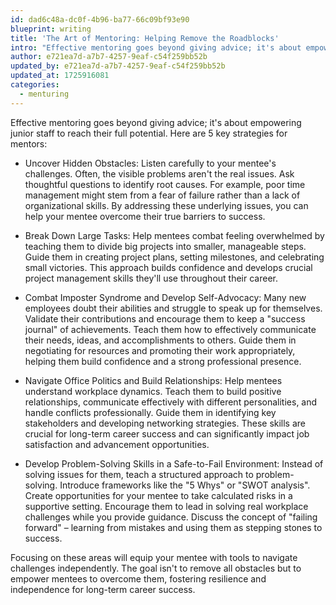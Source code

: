 ```yaml
---
id: dad6c48a-dc0f-4b96-ba77-66c09bf93e90
blueprint: writing
title: 'The Art of Mentoring: Helping Remove the Roadblocks'
intro: "Effective mentoring goes beyond giving advice; it's about empowering junior staff to reach their full potential. Here are 5 key strategies for mentors:"
author: e721ea7d-a7b7-4257-9eaf-c54f259bb52b
updated_by: e721ea7d-a7b7-4257-9eaf-c54f259bb52b
updated_at: 1725916081
categories:
  - menturing
---
```

Effective mentoring goes beyond giving advice; it's about empowering junior staff to reach their full potential. Here are 5 key strategies for mentors:

- Uncover Hidden Obstacles:
Listen carefully to your mentee's challenges. Often, the visible problems aren't the real issues. Ask thoughtful questions to identify root causes. For example, poor time management might stem from a fear of failure rather than a lack of organizational skills. By addressing these underlying issues, you can help your mentee overcome their true barriers to success.

- Break Down Large Tasks:
Help mentees combat feeling overwhelmed by teaching them to divide big projects into smaller, manageable steps. Guide them in creating project plans, setting milestones, and celebrating small victories. This approach builds confidence and develops crucial project management skills they'll use throughout their career.

- Combat Imposter Syndrome and Develop Self-Advocacy: 
Many new employees doubt their abilities and struggle to speak up for themselves. Validate their contributions and encourage them to keep a "success journal" of achievements. Teach them how to effectively communicate their needs, ideas, and accomplishments to others. Guide them in negotiating for resources and promoting their work appropriately, helping them build confidence and a strong professional presence.

- Navigate Office Politics and Build Relationships:
Help mentees understand workplace dynamics. Teach them to build positive relationships, communicate effectively with different personalities, and handle conflicts professionally. Guide them in identifying key stakeholders and developing networking strategies. These skills are crucial for long-term career success and can significantly impact job satisfaction and advancement opportunities.

- Develop Problem-Solving Skills in a Safe-to-Fail Environment:
Instead of solving issues for them, teach a structured approach to problem-solving. Introduce frameworks like the "5 Whys" or "SWOT analysis". Create opportunities for your mentee to take calculated risks in a supportive setting. Encourage them to lead in solving real workplace challenges while you provide guidance. Discuss the concept of "failing forward" – learning from mistakes and using them as stepping stones to success.

Focusing on these areas will equip your mentee with tools to navigate challenges independently. The goal isn't to remove all obstacles but to empower mentees to overcome them, fostering resilience and independence for long-term career success.